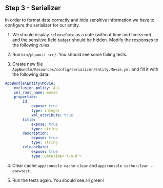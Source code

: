 ## Step 3 - Serializer

In order to format date correctly and hide sensitive information we have to configure the serializer for our entity.

1. We should display `releaseDate` as a date (without time and timezone) and the sensitive field `budget` should be hidden. Modify the responses to the following rules.

2. Run `bin/phpunit src/`. You should see some failing tests.

3. Create new file `AppBundle/Resources/config/serializer/Entity.Movie.yml` and fill it with the following data:

```yml
AppBundle\Entity\Movie:
    exclusion_policy: ALL
    xml_root_name: movie
    properties:
        id:
            expose: true
            type: integer
            xml_attribute: true
        title:
            expose: true
            type: string
        description:
            expose: true
            type: string
        releaseDate:
            expose: true
            type: DateTime<'Y-m-d'>
```

4. Clear cache `app/console cache:clear` and `app/console cache:clear --env=test`.

5. Run the tests again. You should see all green!

